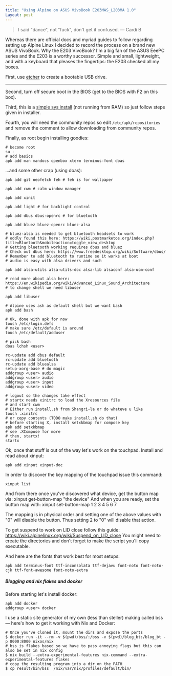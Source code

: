 ```yaml
---
title: "Using Alpine on ASUS VivoBook E203MAS_L203MA 1.0"
Layout: post
---
```


> I said "dance", not "fuck", don't get it confused. — Cardi B

Whereas there are official docs and myriad guides to follow regarding setting up Alpine Linux I decided to record the process on a brand new ASUS VivoBook. Why the E203 VivoBook? I'm a big fan of the ASUS EeePC series and the E203 is a worthy successor. Simple and small, lightweight, and with a keyboard that pleases the fingertips: the E203 checked all my boxes.

First, use [etcher](https://www.balena.io/etcher/) to create a bootable USB drive.

<hr>

Second, turn off secure boot in the BIOS (get to the BIOS with F2 on this box).

Third, this is a [simple sys install](https://wiki.alpinelinux.org/wiki/Install_to_disk) (not running from RAM) so just follow steps given in installer.

Fourth, you will need the community repos so edit `/etc/apk/repositories` and remove the comment to allow downloading from community repos.

Finally, as root begin installing goodies:

	# become root
	su -
	# add basics
	apk add man mandocs openbox xterm terminus-font doas

...and some other crap (using doas):

	apk add git neofetch feh # feh is for wallpaper

	apk add cwm # calm window manager

	apk add xinit

	apk add light # for backlight control

	apk add dbus dbus-openrc # for bluetooth

	apk add bluez bluez-openrc bluez-alsa

	# bluez-alsa is needed to get bluetooth headsets to work
	# oddly found this here: https://wiki.postmarketos.org/index.php?title=Bluetooth&mobileaction=toggle_view_desktop
	# Getting bluetooth working requires dbus and bluez 
	# Check out dbus here: https://www.freedesktop.org/wiki/Software/dbus/
	# Remember to add bluetooth to runtime so it works at boot
	# audio is easy with alsa drivers and such

	apk add alsa-utils alsa-utils-doc alsa-lib alsaconf alsa-ucm-conf

	# read more about alsa here: https://en.wikipedia.org/wiki/Advanced_Linux_Sound_Architecture
	# to change shell we need libuser

	apk add libuser

	# Alpine uses ash as default shell but we want bash
	apk add bash

	# Ok, done with apk for now
	touch /etc/login.defs
	# make sure /etc/default is around
	touch /etc/default/adduser

	# pick bash
	doas lchsh <user>

	rc-update add dbus default
	rc-update add bluetooth
	rc-update add bluealsa
	setup-xorg-base # do magic
	addgroup <user> audio
	addgroup <user> audio
	addgroup <user> input
	addgroup <user> video

	# logout so the changes take effect
	# startx needs xinitrc to load the Xresources file
	# and start cwm
	# Either run install.sh from Shangri-la or do whateve u like
	touch .xinitrc 
	# or copy contents (TODO make install.sh do that)
    # before starting X, install setxkbmap for compose key
    apk add setxkbmap
    # see .XCompose for more
    # then, startx!
	startx

Ok, once that stuff is out of the way let's work on the touchpad. Install and read about xinput:

	apk add xinput xinput-doc

In order to discover the key mapping of the touchpad issue this command:

	xinput list
And from there once you've discovered what device, get the button map via:
	xinput get-button-map "the device"
And when you are ready, set the button map with:
	xinput set-button-map 1 2 3 4 5 6 7

The mapping is in physical order and setting one of the above values with "0" will disable the button. Thus setting 2 to "0" will disable that action.

To get suspend to work on LID close follow this guide: https://wiki.alpinelinux.org/wiki/Suspend_on_LID_close
You might need to create the directories and don't forget to make the script you'll copy executable.

And here are the fonts that work best for most setups:

	apk add terminus-font ttf-inconsolata ttf-dejavu font-noto font-noto-cjk ttf-font-awesome font-noto-extra

##### Blogging and nix flakes and docker
Before starting let's install docker:

	apk add docker
	addgroup <user> docker

I use a static site generator of my own (less than steller) making called bss — here's how to get it working with Nix and Docker:

	# Once you've cloned it, mount the dirs and expose the ports
	$ docker run -it --rm -v $(pwd)/bss/:/bss -v $(pwd)/blog_bt:/blog_bt -p 8000:8000 nixos/nix
	# bss is flakes based so we have to pass annoying flags but this can also be set in nix config
	$ nix build --extra-experimental-features nix-command --extra-experimental-features flakes
	# copy the resulting program into a dir on the PATH
	$ cp result/bin/bss  /nix/var/nix/profiles/default/bin/
